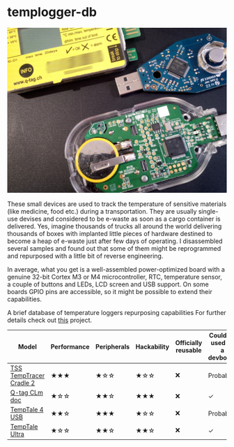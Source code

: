 # templogger-db

![cover image](https://raw.githubusercontent.com/arduinocelentano/templogger-db/main/intro.jpeg)

These small devices are used to track the temperature of sensitive materials (like medicine, food etc.) during a transportation. They are usually single-use devises and considered to be e-waste as soon as a cargo container is delivered. Yes, imagine thousands of trucks all around the world delivering thousands of boxes with implanted little pieces of hardware destined to become a heap of e-waste just after few days of operating. I disassembled several samples and found out that some of them might be reprogrammed and repurposed with a little bit of reverse engineering.

In average, what you get is a well-assembled power-optimized board with a genuine 32-bit Cortex M3 or M4 microcontroller, RTC, temperature sensor, a couple of buttons and LEDs, LCD screen and USB support. On some boards GPIO pins are accessible, so it might be possible to extend their capabilities. 

A brief database of temperature loggers repurposing capabilities
For further details check out [this](https://hackaday.io/project/191592-arm-devboard-from-a-used-up-temperature-logger) project.

| Model | Performance | Peripherals | Hackability | Officially reusable | Could be used as a devboard | MCU | LCD | External Flash | External EEPROM | Plastic Case | Battery | What else could be salvaged |
| --- | --- | --- | --- | --- | --- | --- | --- | --- | --- | --- | --- | --- |
| [TSS TempTracer Cradle 2](https://tss.se/wp-content/uploads/2018/12/TSS-TempTracer-Cradle-2_PRD_TDS_005-Ver-A.pdf) | ★★★ | ★☆☆ | ★☆☆ | ❌ | Probably | [ATSAM4S16](https://www.microchip.com/en-us/product/atsam4s16b) | ❌ | ❌ | ❌ | Reusable | Coin cell | ❌ |
| [Q-tag CLm doc](https://www.berlinger.com/fileadmin/user_upload/temperature_monitoring/2_Solutions/Q-tag_CLm_doc/105_Technical_Specification_CLm_doc.pdf) | ★☆☆ | ★★☆ | ★★★ | ❌ | ✓ | [STM32L152RCT6A](https://eu.mouser.com/datasheet/2/389/stm32l151qc-1851375.pdf) | ✓ | ❌ | ❌ | Reusable | Coin cell | ❌ |
| [ TempTale 4 USB](https://www.sensitech.com/en/media/T83001870_TT4_USB_MA_RevD_tcm878-133706.pdf) | ★★☆ | ★★★ | ★☆☆ | ❌ | Probably | [ATSAM4S4B](https://www.microchip.com/en-us/product/atsam4s4b) | ✓ | ATMLH414 | Winbond25x40 | Reusable | Lithium ER14250 | ❌ |
| [TempTale Ultra](https://www.sensitech.com/en/media/TTUItra_LS_060820_Web_tcm878-133104.pdf) | ★☆☆ | ★★☆ | ★★☆ | ❌ | ✓ | [STM32L152RCT6A](https://eu.mouser.com/datasheet/2/389/stm32l151qc-1851375.pdf) | ✓ | ❌ | Winbond25x40 | Reusable | Lithium coin cell | ❌ |
